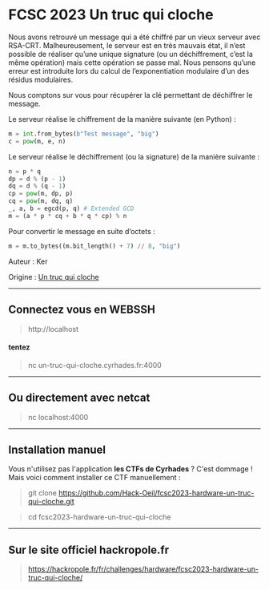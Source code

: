 # FCSC 2023 Un truc qui cloche

Nous avons retrouvé un message qui a été chiffré par un vieux serveur avec RSA-CRT. Malheureusement, le serveur est en très mauvais état, il n’est possible de réaliser qu’une unique signature (ou un déchiffrement, c’est la même opération) mais cette opération se passe mal. Nous pensons qu’une erreur est introduite lors du calcul de l’exponentiation modulaire d’un des résidus modulaires.

Nous comptons sur vous pour récupérer la clé permettant de déchiffrer le message.

Le serveur réalise le chiffrement de la manière suivante (en Python) :

```python
m = int.from_bytes(b"Test message", "big")
c = pow(m, e, n)
```
Le serveur réalise le déchiffrement (ou la signature) de la manière suivante :

```python
n = p * q
dp = d % (p - 1)
dq = d % (q - 1)
cp = pow(m, dp, p)
cq = pow(m, dq, q)
_, a, b = egcd(p, q) # Extended GCD
m = (a * p * cq + b * q * cp) % n
```

Pour convertir le message en suite d’octets :
```python
m = m.to_bytes((m.bit_length() + 7) // 8, "big")
```



Auteur : Ker


Origine : [Un truc qui cloche](https://hackropole.fr/fr/challenges/hardware/fcsc2023-hardware-un-truc-qui-cloche/)


-----------

## Connectez vous en WEBSSH
> http://localhost

#### tentez 
> nc un-truc-qui-cloche.cyrhades.fr:4000

-----------

## Ou directement avec netcat
> nc localhost:4000


-----------


## Installation manuel
Vous n'utilisez pas l'application **les CTFs de Cyrhades** ? C'est dommage !
Mais voici comment installer ce CTF manuellement :

> git clone https://github.com/Hack-Oeil/fcsc2023-hardware-un-truc-qui-cloche.git

> cd fcsc2023-hardware-un-truc-qui-cloche


-----------


## Sur le site officiel hackropole.fr
> https://hackropole.fr/fr/challenges/hardware/fcsc2023-hardware-un-truc-qui-cloche/
